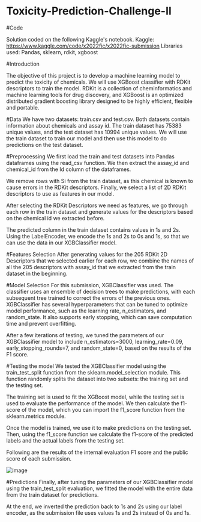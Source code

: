 # Toxicity-Prediction-Challenge-II



#Code

Solution coded on the following Kaggle's notebook.
Kaggle: https://www.kaggle.com/code/x2022fic/x2022fic-submission
Libraries used: Pandas, sklearn, rdkit, xgboost


#Introduction

The objective of this project is to develop a machine learning model to predict the toxicity of chemicals. We will use XGBoost classifier with RDKit descriptors to train the model. RDKit is a collection of cheminformatics and machine learning tools for drug discovery, and XGBoost is an optimized distributed gradient boosting library designed to be highly efficient, flexible and portable.

#Data
We have two datasets: train.csv and test.csv. Both datasets contain information about chemicals and assay id. The train dataset has 75383 unique values, and the test dataset has 10994 unique values. We will use the train dataset to train our model and then use this model to do predictions on the test dataset.

#Preprocessing
We first load the train and test datasets into Pandas dataframes using the read_csv function. We then extract the assay_id and chemical_id from the Id column of the dataframes. 

We remove rows with Si from the train dataset, as this chemical is known to cause errors in the RDKit descriptors. Finally, we select a list of 2D RDKit descriptors to use as features in our model.

After selecting the RDKit Descriptors we need as features, we go through each row in the train dataset and generate values for the descriptors based on the chemical id we extracted before.

The predicted column in the train dataset contains values in 1s and 2s. Using the LabelEncoder, we encode the 1s and 2s to 0s and 1s, so that we can use the data in our XGBClassifier model. 

#Features Selection
After generating values for the 205 RDKit 2D Descriptors that we selected earlier for each row, we combine the names of all the 205 descriptors with assay_id that we extracted from the train dataset in the beginning. 

#Model Selection
For this submission, XGBClassifier was used. The classifier uses an ensemble of decision trees to make predictions, with each subsequent tree trained to correct the errors of the previous ones. XGBClassifier has several hyperparameters that can be tuned to optimize model performance, such as the learning rate, n_estimators, and random_state. It also supports early stopping, which can save computation time and prevent overfitting.

After a few iterations of testing, we tuned the parameters of our XGBClassifier model to include n_estimators=3000, learning_rate=0.09, early_stopping_rounds=7, and random_state=0, based on the results of the F1 score. 

#Testing the model
We tested the XGBClassifier model using the train_test_split function from the sklearn.model_selection module. This function randomly splits the dataset into two subsets: the training set and the testing set. 

The training set is used to fit the XGBoost model, while the testing set is used to evaluate the performance of the model. We then calculate the f1-score of the model, which you can import the f1_score function from the sklearn.metrics module. 

Once the model is trained, we use it to make predictions on the testing set. Then,  using the f1_score function we calculate the f1-score of the predicted labels and the actual labels from the testing set.


Following are the results of the internal evaluation F1 score and the public score of each submission.

![image](https://user-images.githubusercontent.com/16450711/230736721-3b190fb2-812b-4462-87b3-4eadac6335bd.png)

#Predictions
Finally, after tuning the parameters of our XGBClassifier model using the train_test_split evaluation, we fitted the model with the entire data from the train dataset for predictions. 

At the end, we inverted the prediction back to 1s and 2s using our label encoder, as the submission file uses values 1s and 2s instead of 0s and 1s.

